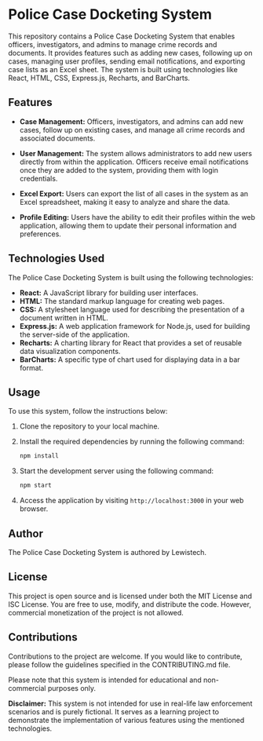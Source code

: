 # Police Case Docketing System

This repository contains a Police Case Docketing System that enables officers, investigators, and admins to manage crime records and documents. It provides features such as adding new cases, following up on cases, managing user profiles, sending email notifications, and exporting case lists as an Excel sheet. The system is built using technologies like React, HTML, CSS, Express.js, Recharts, and BarCharts.

## Features

- **Case Management:** Officers, investigators, and admins can add new cases, follow up on existing cases, and manage all crime records and associated documents.

- **User Management:** The system allows administrators to add new users directly from within the application. Officers receive email notifications once they are added to the system, providing them with login credentials.

- **Excel Export:** Users can export the list of all cases in the system as an Excel spreadsheet, making it easy to analyze and share the data.

- **Profile Editing:** Users have the ability to edit their profiles within the web application, allowing them to update their personal information and preferences.

## Technologies Used

The Police Case Docketing System is built using the following technologies:

- **React:** A JavaScript library for building user interfaces.
- **HTML:** The standard markup language for creating web pages.
- **CSS:** A stylesheet language used for describing the presentation of a document written in HTML.
- **Express.js:** A web application framework for Node.js, used for building the server-side of the application.
- **Recharts:** A charting library for React that provides a set of reusable data visualization components.
- **BarCharts:** A specific type of chart used for displaying data in a bar format.

## Usage

To use this system, follow the instructions below:

1. Clone the repository to your local machine.

2. Install the required dependencies by running the following command:

   ```bash
   npm install
   ```

3. Start the development server using the following command:

   ```bash
   npm start
   ```

4. Access the application by visiting `http://localhost:3000` in your web browser.

## Author

The Police Case Docketing System is authored by Lewistech.

## License

This project is open source and is licensed under both the MIT License and ISC License. You are free to use, modify, and distribute the code. However, commercial monetization of the project is not allowed.

## Contributions

Contributions to the project are welcome. If you would like to contribute, please follow the guidelines specified in the CONTRIBUTING.md file.

Please note that this system is intended for educational and non-commercial purposes only.

**Disclaimer:** This system is not intended for use in real-life law enforcement scenarios and is purely fictional. It serves as a learning project to demonstrate the implementation of various features using the mentioned technologies.
